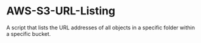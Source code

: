 # AWS-S3-URL-Listing
A script that lists the URL addresses of all objects in a specific folder within a specific bucket.
